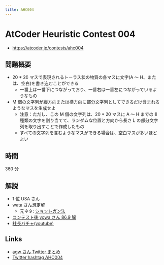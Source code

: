 ```yaml
---
title: AHC004
---
```


# AtCoder Heuristic Contest 004

- https://atcoder.jp/contests/ahc004

## 問題概要

- 20 \* 20 マスで表現されるトーラス状の物質の各マスに文字(A ～ H、または、空白)を書き込むことができる
  - 一番上は一番下につながっており、一番右は一番左につながっているようなもの
- M 個の文字列が縦方向または横方向に部分文字列としてできるだけ含まれるようなマスを生成せよ
  - 注意：ただし、この M 個の文字列は、20 \* 20 マスに A ～ H までの 8 種類の文字を割り当てて、ランダムな位置と方向から長さ L の部分文字列を取り出すことで作成したもの
  - すべての文字列を含むようなマスができる場合は、空白マスが多いほどよい

## 時間

360 分

## 解説

- 1 位 USA さん
- [wata さん想定解](https://twitter.com/wata_orz/status/1408727846088953857)
  - 元ネタ: [ショットガン法](https://twitter.com/wata_orz/status/1408728401976823811)
- [コンテスト後 yowa さん 86.9 解](https://twitter.com/yowa/status/1409363322672074754)
- [社長バチャ(youtube)](https://www.youtube.com/watch?v=HzsYSmoKzC8)

## Links

- [agw さん Twitter まとめ](https://togetter.com/li/1737146)
- [Twitter hashtag AHC004](https://twitter.com/hashtag/AHC004)
